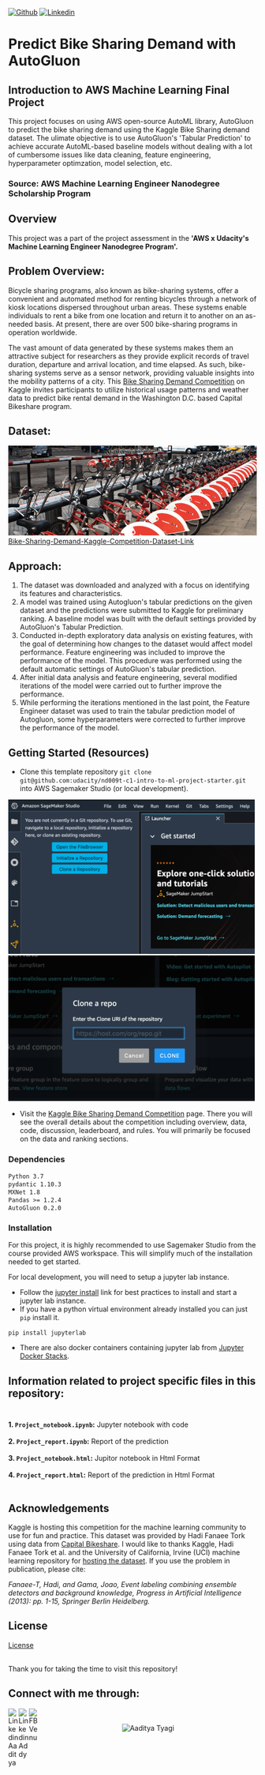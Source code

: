 [![Github](https://img.shields.io/github/followers/Addyty?label=Follow&style=social)](https://github.com/Addyty)
[![Linkedin](https://img.shields.io/badge/-Addyty-blue?style=flat-square&logo=linkedin&logoColor=white&link=https://www.linkedin.com/in/aaditya-tyagi-99a1561ba/)](https://www.linkedin.com/in/aaditya-tyagi-99a1561ba/)

# Predict Bike Sharing Demand with AutoGluon

## Introduction to AWS Machine Learning Final Project
This project focuses on using AWS open-source AutoML library, AutoGluon to predict the bike sharing demand using the Kaggle Bike Sharing demand dataset. The ulimate objective is to use AutoGluon's 'Tabular Prediction' to achieve accurate AutoML-based baseline models without dealing with a lot of cumbersome issues like data cleaning, feature engineering, hyperparameter optimzation, model selection, etc.

### Source: AWS Machine Learning Engineer Nanodegree Scholarship Program

## Overview
This project was a part of the project assessment in the **'AWS x Udacity's Machine Learning Engineer Nanodegree Program'.**

## Problem Overview:

Bicycle sharing programs, also known as bike-sharing systems, offer a convenient and automated method for renting bicycles through a network of kiosk locations dispersed throughout urban areas. These systems enable individuals to rent a bike from one location and return it to another on an as-needed basis. At present, there are over 500 bike-sharing programs in operation worldwide.

The vast amount of data generated by these systems makes them an attractive subject for researchers as they provide explicit records of travel duration, departure and arrival location, and time elapsed. As such, bike-sharing systems serve as a sensor network, providing valuable insights into the mobility patterns of a city. This [Bike Sharing Demand Competition](https://www.kaggle.com/c/bike-sharing-demand) on Kaggle invites participants to utilize historical usage patterns and weather data to predict bike rental demand in the Washington D.C. based Capital Bikeshare program.

## Dataset:
![Bike-Sharing-Demand-Image](img/Bike-Sharing-Demand-img.png)<br>
[Bike-Sharing-Demand-Kaggle-Competition-Dataset-Link](https://www.kaggle.com/competitions/bike-sharing-demand/data)

## Approach:

1. The dataset was downloaded and analyzed with a focus on identifying its features and characteristics.
2. A model was trained using Autogluon's tabular predictions on the given dataset and the predictions were submitted to Kaggle for preliminary ranking. A baseline model was built with the default settings provided by AutoGluon's Tabular Prediction.
3. Conducted in-depth exploratory data analysis on existing features, with the goal of determining how changes to the dataset would affect model performance. Feature engineering was included to improve the performance of the model. This procedure was performed using the default automatic settings of AutoGluon's tabular prediction.
4. After initial data analysis and feature engineering, several modified iterations of the model were carried out to further improve the performance.
5. While performing the iterations mentioned in the last point, the Feature Engineer dataset was used to train the tabular prediction model of Autogluon, some hyperparameters were corrected to further improve the performance of the model.


## Getting Started (Resources)
* Clone this template repository `git clone git@github.com:udacity/nd009t-c1-intro-to-ml-project-starter.git` into AWS Sagemaker Studio (or local development).

<img src="img/sagemaker-studio-git1.png" alt="sagemaker-studio-git1.png" width="500"/>
<img src="img/sagemaker-studio-git2.png" alt="sagemaker-studio-git2.png" width="500"/>

* Visit the [Kaggle Bike Sharing Demand Competition](https://www.kaggle.com/c/bike-sharing-demand) page. There you will see the overall details about the competition including overview, data, code, discussion, leaderboard, and rules. You will primarily be focused on the data and ranking sections.

### Dependencies

```
Python 3.7
pydantic 1.10.3
MXNet 1.8
Pandas >= 1.2.4
AutoGluon 0.2.0 
```

### Installation
For this project, it is highly recommended to use Sagemaker Studio from the course provided AWS workspace. This will simplify much of the installation needed to get started.

For local development, you will need to setup a jupyter lab instance.
* Follow the [jupyter install](https://jupyter.org/install.html) link for best practices to install and start a jupyter lab instance.
* If you have a python virtual environment already installed you can just `pip` install it.
```
pip install jupyterlab
```
* There are also docker containers containing jupyter lab from [Jupyter Docker Stacks](https://jupyter-docker-stacks.readthedocs.io/en/latest/index.html).


## Information related to project specific files in this repository:<br><br>
**1. `Project_notebook.ipynb`:** Jupyter notebook with code<br><br>
**2. `Project_report.ipynb`:** Report of the prediction<br><br>
**3. `Project_notebook.html`:** Jupitor notebook in Html Format<br><br>
**4. `Project_report.html`:** Report of the prediction in Html Format<br><br>


## Acknowledgements
Kaggle is hosting this competition for the machine learning community to use for fun and practice. This dataset was provided by Hadi Fanaee Tork using data from [Capital Bikeshare](https://capitalbikeshare.com/system-data). I would like to thanks Kaggle, Hadi Fanaee Tork et al. and the University of California, Irvine (UCI) machine learning repository for [hosting the dataset](http://archive.ics.uci.edu/ml/datasets/Bike+Sharing+Dataset). If you use the problem in publication, please cite:

*Fanaee-T, Hadi, and Gama, Joao, Event labeling combining ensemble detectors and background knowledge, Progress in Artificial Intelligence (2013): pp. 1-15, Springer Berlin Heidelberg.*


## License
[License](LICENSE.txt)<br><br>

Thank you for taking the time to visit this repository!

## Connect with me through:
<a href="https://www.linkedin.com/in/aaditya-tyagi-99a1561ba/"> 
  <img align="left" alt="Linkedin Aaditya" width="21px" src="https://cdn.jsdelivr.net/npm/simple-icons@3.0.1/icons/linkedin.svg" /> 
</a>
<a href="https://instagram.com/addy.ty?igshid=ZDdkNTZiNTM=">
  <img align="left" alt="Linkedin Addy" width="21px" src="https://www.vectorlogo.zone/logos/instagram/instagram-ar21.svg" />
</a>
<a href="https://www.kaggle.com/aadityatyagi">
  <img align="left" alt="FB Venu" width="21px" src="https://www.vectorlogo.zone/logos/kaggle/kaggle-icon.svg" alt="Addy" />
</a>
<br />

<p align="center"> <img src="https://komarev.com/ghpvc/?username=Addyty" alt="Aaditya Tyagi" /> </p>

